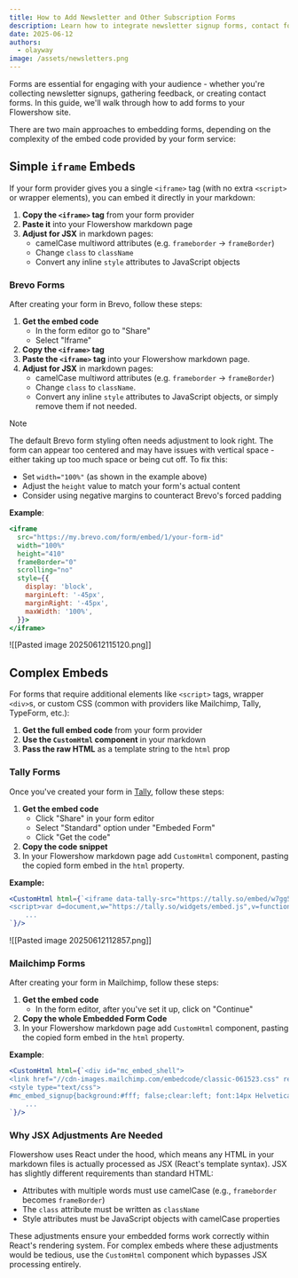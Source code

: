 ```yaml
---
title: How to Add Newsletter and Other Subscription Forms
description: Learn how to integrate newsletter signup forms, contact forms, and surveys into your Flowershow site
date: 2025-06-12
authors:
  - olayway
image: /assets/newsletters.png
---
```


Forms are essential for engaging with your audience - whether you're collecting newsletter signups, gathering feedback, or creating contact forms. In this guide, we'll walk through how to add forms to your Flowershow site.

There are two main approaches to embedding forms, depending on the complexity of the embed code provided by your form service:

## Simple `iframe` Embeds

If your form provider gives you a single `<iframe>` tag (with no extra `<script>` or wrapper elements), you can embed it directly in your markdown:

1. **Copy the `<iframe>` tag** from your form provider
2. **Paste it** into your Flowershow markdown page
3. **Adjust for JSX** in markdown pages:
   - camelCase multiword attributes (e.g. `frameborder` -> `frameBorder`)
   - Change `class` to `className`
   - Convert any inline `style` attributes to JavaScript objects

### Brevo Forms

After creating your form in Brevo, follow these steps:

1. **Get the embed code**
   - In the form editor go to "Share"
   - Select "Iframe"
2. **Copy the `<iframe>` tag**
3. **Paste the `<iframe>` tag** into your Flowershow markdown page.
4. **Adjust for JSX** in markdown pages:
   - camelCase multiword attributes (e.g. `frameborder` -> `frameBorder`)
   - Change `class` to `className`.
   - Convert any inline `style` attributes to JavaScript objects, or simply remove them if not needed.

> [!note]
> The default Brevo form styling often needs adjustment to look right. The form can appear too centered and may have issues with vertical space - either taking up too much space or being cut off. To fix this:
> - Set `width="100%"` (as shown in the example above)
> - Adjust the `height` value to match your form's actual content
> - Consider using negative margins to counteract Brevo's forced padding

**Example**:
```jsx
<iframe
  src="https://my.brevo.com/form/embed/1/your-form-id"
  width="100%"
  height="410"
  frameBorder="0"
  scrolling="no"
  style={{
    display: 'block',
    marginLeft: '-45px',
    marginRight: '-45px',
    maxWidth: '100%',
  }}>
</iframe>
```

![[Pasted image 20250612115120.png]]

## Complex Embeds

For forms that require additional elements like `<script>` tags, wrapper `<div>`s, or custom CSS (common with providers like Mailchimp, Tally, TypeForm, etc.):

1. **Get the full embed code** from your form provider
2. **Use the `CustomHtml` component** in your markdown
3. **Pass the raw HTML** as a template string to the `html` prop

### Tally Forms

Once you've created your form in [Tally](http://tally.so/), follow these steps:

1. **Get the embed code**
   - Click "Share" in your form editor
   - Select "Standard" option under "Embeded Form"
   - Click "Get the code"
2. **Copy the code snippet**
3. In your Flowershow markdown page add `CustomHtml` component, pasting the copied form embed in the `html` property.

**Example:**
```jsx
<CustomHtml html={`<iframe data-tally-src="https://tally.so/embed/w7gg50?alignLeft=1&hideTitle=1&transparentBackground=1&dynamicHeight=1" loading="lazy" width="100%" height="229" frameborder="0" marginheight="0" marginwidth="0" title="Newsletter sign-up"></iframe>
<script>var d=document,w="https://tally.so/widgets/embed.js",v=function()
	...
`}/>
```

![[Pasted image 20250612112857.png]]
### Mailchimp Forms

After creating your form in Mailchimp, follow these steps:

1. **Get the embed code**
   - In the form editor, after you've set it up, click on "Continue"
2. **Copy the whole Embedded Form Code**
3. In your Flowershow markdown page add `CustomHtml` component, pasting the copied form embed in the `html` property.

**Example**:
```jsx
<CustomHtml html={`<div id="mc_embed_shell">
<link href="//cdn-images.mailchimp.com/embedcode/classic-061523.css" rel="stylesheet" type="text/css">
<style type="text/css">
#mc_embed_signup{background:#fff; false;clear:left; font:14px Helvetica,Arial,sans-serif; width: 600px;}
    ...
`}/>
```

### Why JSX Adjustments Are Needed

Flowershow uses React under the hood, which means any HTML in your markdown files is actually processed as JSX (React's template syntax). JSX has slightly different requirements than standard HTML:
- Attributes with multiple words must use camelCase (e.g., `frameborder` becomes `frameBorder`)
- The `class` attribute must be written as `className`
- Style attributes must be JavaScript objects with camelCase properties

These adjustments ensure your embedded forms work correctly within React's rendering system. For complex embeds where these adjustments would be tedious, use the `CustomHtml` component which bypasses JSX processing entirely.